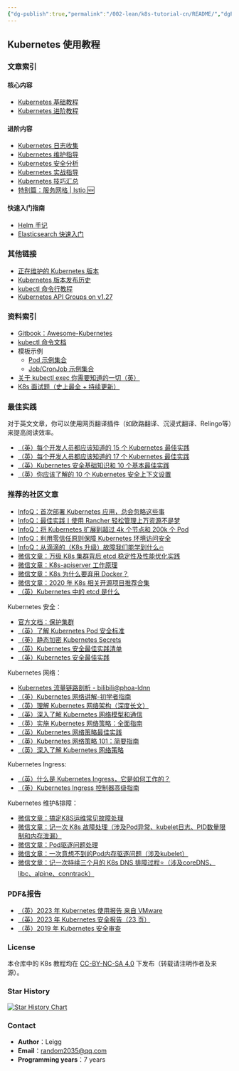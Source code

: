 ```yaml
---
{"dg-publish":true,"permalink":"/002-lean/k8s-tutorial-cn/README/","dgPassFrontmatter":true}
---
```



## Kubernetes 使用教程

### 文章索引

#### 核心内容

- [Kubernetes 基础教程](doc_tutorial.md)
- [Kubernetes 进阶教程](doc_tutorial_senior.md)

#### 进阶内容

- [Kubernetes 日志收集](doc_log_collection.md)
- [Kubernetes 维护指导](doc_maintaintion.md)
- [Kubernetes 安全分析](doc_security.md)
- [Kubernetes 实战指导](doc_k8s_actions_guide.md)
- [Kubernetes 技巧汇总](doc_skills.md)
- [特别篇：服务网格 | Istio 🆕](./doc_k8s_actions_guide.md#8-服务网格)

#### 快速入门指南

- [Helm 手记](doc_helm.md)
- [Elasticsearch 快速入门](doc_es_quickstart.md)

### 其他链接

- [正在维护的 Kubernetes 版本](https://kubernetes.io/releases/)
- [Kubernetes 版本发布历史](https://github.com/kubernetes/kubernetes/blob/master/CHANGELOG)
- [kubectl 命令行教程](https://kubernetes.io/docs/reference/kubectl/cheatsheet/#zsh)
- [Kubernetes API Groups on v1.27](https://kubernetes.io/docs/reference/generated/kubernetes-api/v1.27/#api-groups)

### 资料索引

- [Gitbook：Awesome-Kubernetes](https://ramitsurana.gitbook.io/awesome-kubernetes/docs)
- [kubectl 命令文档](https://kubernetes.io/docs/reference/generated/kubectl/kubectl-commands)
- 模板示例
    - [Pod 示例集合](example_pod)
    - [Job/CronJob 示例集合](example_job)
- [关于 kubectl exec 你需要知道的一切（英）](https://humalect.com/blog/kubectl-exec)
- [K8s 面试题（史上最全 + 持续更新）](https://www.cnblogs.com/crazymakercircle/p/17052058.html)

### 最佳实践

对于英文文章，你可以使用网页翻译插件（如欧路翻译、沉浸式翻译、Relingo等）来提高阅读效率。

- [（英）每个开发人员都应该知道的 15 个 Kubernetes 最佳实践](https://collabnix.com/15-kubernetes-best-practices-every-developer-should-know/)
- [（英）每个开发人员都应该知道的 17 个 Kubernetes 最佳实践](https://spacelift.io/blog/kubernetes-best-practices#3-use-autoscaling)
- [（英）Kubernetes 安全基础知识和 10 个基本最佳实践](https://www.aquasec.com/cloud-native-academy/kubernetes-in-production/kubernetes-security-best-practices-10-steps-to-securing-k8s/)
- [（英）你应该了解的 10 个 Kubernetes 安全上下文设置](https://snyk.io/blog/10-kubernetes-security-context-settings-you-should-understand/)

### 推荐的社区文章

- [InfoQ：首次部署 Kubernetes 应用，总会忽略这些事](https://www.infoq.cn/article/evv4tdg06s5y7yHV0tky)
- [InfoQ：最佳实践丨使用 Rancher 轻松管理上万资源不是梦](https://www.infoq.cn/article/alauo5jmqwyoyj7ds0le)
- [InfoQ：将 Kubernetes 扩展到超过 4k 个节点和 200k 个 Pod](https://www.infoq.cn/article/gJRYgXV0Mqj2DUugA6GU)
- [InfoQ：利用零信任原则保障 Kubernetes 环境访问安全](https://www.infoq.cn/article/ZjHZmjMXuUwSDubtjEa0)
- [InfoQ：从滴滴的（K8s 升级）故障我们能学到什么🔥](https://www.infoq.cn/article/lGzz3DULicICzvOIbPXh)
- [微信文章：万级 K8s 集群背后 etcd 稳定性及性能优化实践](https://mp.weixin.qq.com/s?__biz=MzI5ODQ2MzI3NQ%3D%3D&chksm=eca427d0dbd3aec636ef425c8f36c93d2de0666144f604723d89ac5f6b19e3e33393267f0163&idx=2&mid=2247491220&scene=27&sn=1c818ace53ed059f9cd28fac65fdecb9)
- [微信文章：K8s-apiserver 工作原理](https://mp.weixin.qq.com/s?__biz=MzI5ODQ2MzI3NQ%3D%3D&chksm=eca4246ddbd3ad7babd20232aa4dd063dfe9854a508ee9749d890bb01e4a89e9ec4e1335ca28&idx=2&mid=2247490857&scene=27&sn=ecbd558968f98f548338179bde0f649e)
- [微信文章：K8s 为什么要弃用 Docker？](https://mp.weixin.qq.com/s?__biz=MzI5ODQ2MzI3NQ%3D%3D&chksm=eca79d7adbd0146c0c286273b6da96293bb2faf22d65a798e3c777a5423501a80991517aa722&idx=1&mid=2247509054&scene=27&sn=14886df58080dbb277b3605cac041d82)
- [微信文章：2020 年 K8s 相关开源项目推荐合集](https://mp.weixin.qq.com/s?__biz=MzI5ODQ2MzI3NQ%3D%3D&chksm=eca7c8b2dbd041a4846fa8485ee8efd49087acf4abc6e4a4714c8075c68dbebdda8ce23aeb69&idx=1&mid=2247496182&scene=27&sn=488fb00e948d38a6c28f93ec097ab479)
- [（英）Kubernetes 中的 etcd 是什么](https://www.armosec.io/glossary/etcd-kubernetes/)

Kubernetes 安全：

- [官方文档：保护集群](https://kubernetes.io/zh-cn/docs/tasks/administer-cluster/securing-a-cluster/)
- [（英）了解 Kubernetes Pod 安全标准](https://snyk.io/blog/understanding-kubernetes-pod-security-standards/)
- [（英）静态加密 Kubernetes Secrets](https://4sysops.com/archives/encrypt-kubernetes-secrets-at-rest/)
- [（英）Kubernetes 安全最佳实践清单](https://ksoc.com/blog/kubernetes-security-ultimate-checklist)
- [（英）Kubernetes 安全最佳实践](https://www.mend.io/blog/kubernetes-security/#Kubernetes_security_context)

Kubernetes 网络：

- [Kubernetes 流量链路剖析 - bilibili@phoa-ldnn](https://www.bilibili.com/video/BV1fv411F7Yv)
- [（英）Kubernetes 网络讲解-初学者指南](https://spacelift.io/blog/kubernetes-networking)
- [（英）理解 Kubernetes 网络架构（深度长文）](https://cloudnativenow.com/topics/cloudnativenetworking/understanding-kubernetes-networking-architecture/)
- [（英）深入了解 Kubernetes 网络模型和通信](https://addozhang.medium.com/deep-dive-into-kubernetes-network-model-and-communication-57a2bffc852e)
- [（英）实施 Kubernetes 网络策略：全面指南](https://blog.kubesimplify.com/implementing-kubernetes-network-policies-a-comprehensive-guide)
- [（英）Kubernetes 网络策略最佳实践](https://snyk.io/blog/kubernetes-network-policy-best-practices/)
- [（英）Kubernetes 网络策略 101：简要指南](https://www.armosec.io/blog/kubernetes-network-policies-best-practices/)
- [（英）深入了解 Kubernetes 网络策略](https://www.uffizzi.com/kubernetes-multi-tenancy/kubernetes-network-policies)

Kubernetes Ingress:

- [（英）什么是 Kubernetes Ingress，它是如何工作的？](https://heffenvox.com/what-is-kubernetes-ingress-and-how-it-works/)
- [（英）Kubernetes Ingress 控制器高级指南](https://loft.sh/blog/advanced-guide-to-kubernetes-ingress-controllers/)

Kubernetes 维护&排障：

- [微信文章：搞定K8S运维常见故障处理](https://mp.weixin.qq.com/s/QsrUrtbqIRRF9ydqOAWHPg)
- [微信文章：记一次 K8s 故障处理（涉及Pod异常、kubelet日志、PID数量限制和内存泄漏）](https://mp.weixin.qq.com/s/yZZj8vB71h0bPoseKK5p5Q)
- [微信文章：Pod驱逐问题处理](https://mp.weixin.qq.com/s/rlazFRKKVlyOG2jp309isg)
- [微信文章：一次意想不到的Pod内存驱逐问题（涉及kubelet）](https://mp.weixin.qq.com/s/51BWWG1ZkVK0txetUIat4A)
- [微信文章：记一次持续三个月的 K8s DNS 排障过程⭐（涉及coreDNS、libc、alpine、conntrack）](https://mp.weixin.qq.com/s/dDfckiTaALmFYHL6Tes_SA)

### PDF&报告

- [（英）2023 年 Kubernetes 使用报告 来自 VMware](https://www.vmware.com/content/dam/digitalmarketing/vmware/en/pdf/docs/vmware-ebook-state-of-kubernetes.pdf)
- [（英）2023 年 Kubernetes 安全报告（23 页）](https://www.redhat.com/en/resources/state-kubernetes-security-report-2023)
- [（英）2019 年 Kubernetes 安全审查](https://github.com/trailofbits/audit-kubernetes/blob/master/reports/Kubernetes%20Security%20Review.pdf)

### License

本仓库中的 K8s 教程均在 [CC-BY-NC-SA 4.0](License.md) 下发布（转载请注明作者及来源）。

### Star History

[![Star History Chart](https://api.star-history.com/svg?repos=chaseSpace/k8s-tutorial-cn&type=Date)](https://star-history.com/#chaseSpace/k8s-tutorial-cn&Date)

### Contact

- **Author**：Leigg
- **Email**：random2035@qq.com
- **Programming years**：7 years